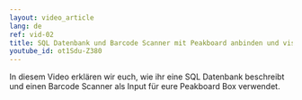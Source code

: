 ```yaml
---
layout: video_article
lang: de
ref: vid-02
title: SQL Datenbank und Barcode Scanner mit Peakboard anbinden und visualisieren
youtube_id: ot1Sdu-Z380
---
```


In diesem Video erklären wir euch, wie ihr eine SQL Datenbank beschreibt und einen Barcode Scanner als Input für eure Peakboard Box verwendet. 